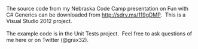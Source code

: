 <html><body><p>The source code from my Nebraska Code Camp presentation on Fun with C# Generics can be downloaded from <a href="http://sdrv.ms/119gDMP">http://sdrv.ms/119gDMP</a>.  This is a Visual Studio 2012 project.<br />
<br />
The example code is in the Unit Tests project.  Feel free to ask questions of me here or on Twitter (@grax32).<br />
<br /></p>
</body></html>